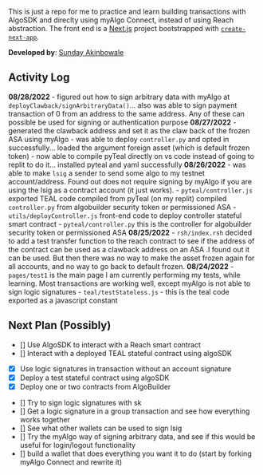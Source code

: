 This is just a repo for me to practice and learn building transactions with AlgoSDK and direclty using myAlgo Connect, instead of using Reach abstraction. The front end is a [Next.js](https://nextjs.org/) project bootstrapped with [`create-next-app`](https://github.com/vercel/next.js/tree/canary/packages/create-next-app).

**Developed by**: [Sunday Akinbowale](https://github.com/asolpshinning)

## Activity Log

**08/28/2022** 
    - figured out how to sign arbitrary data with myAlgo at `deployClawback/signArbitraryData()`... also was able to sign payment transaction of 0 from an address to the same address. Any of these can possible be used for signing or authentication purpose
**08/27/2022** 
    - generated the clawback address and set it as the claw back of the frozen ASA using myAlgo
    - was able to deploy `controller.py` and opted in successfully... loaded the argument foreign asset (which is default frozen token)
    - now able to compile pyTeal directly on vs code instead of going to replit to do it... installed pyteal and yaml successfully
**08/26/2022** 
    - was able to make `lsig` a sender to send some algo to my testnet account/address. Found out does not require signing by myAlgo if you are using the lsig as a contract account (it just works). 
    - `pyteal/controller.js` exported TEAL code compiled from pyTeal (on my replit) compiled `controller.py` from algobuilder security token or permissioned ASA
    - `utils/deployController.js` front-end code to deploy controller stateful smart contract
    - `pyteal/controller.py` this is the controller for algobuilder security token or permissioned ASA
**08/25/2022** 
    - `rsh/index.rsh` decided to add a test transfer function to the reach contract to see if the address of the contract can be used as a clawback address on an ASA .I found out it can be used. But then there was no way to make the asset frozen again for all accounts, and no way to go back to default frozen. 
**08/24/2022** 
    - `pages/test1` is the main page I am currently performing my tests, while learning. Most transactions are working well, except myAlgo is not able to sign logic signatures
    - `teal/testStateless.js` - this is the teal code exported as a javascript constant


## Next Plan (Possibly)

- [] Use AlgoSDK to interact with a Reach smart contract
- [] Interact with a deployed TEAL stateful contract using algoSDK
- [X] Use logic signatures in transaction without an account signature
- [X] Deploy a test stateful contract using algoSDK
- [X] Deploy one or two contracts from AlgoBuilder
- [] Try to sign logic signatures with sk
- [] Get a logic signature in a group transaction and see how everything works together
- [] See what other wallets can be used to sign lsig
- [] Try the myAlgo way of signing arbitrary data, and see if this would be useful for login/logout functionality
- [] build a wallet that does everything you want it to do (start by forking myAlgo Connect and rewrite it)




